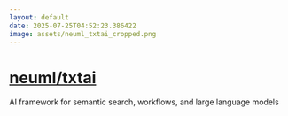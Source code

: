 ```yaml
---
layout: default
date: 2025-07-25T04:52:23.386422
image: assets/neuml_txtai_cropped.png
---
```


# [neuml/txtai](https://github.com/neuml/txtai)

AI framework for semantic search, workflows, and large language models

